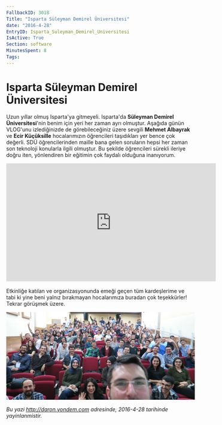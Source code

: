 ```yaml
---
FallbackID: 3018
Title: "Isparta Süleyman Demirel Üniversitesi"
date: "2016-4-28"
EntryID: Isparta_Suleyman_Demirel_Universitesi
IsActive: True
Section: software
MinutesSpent: 8
Tags: 
---
```

# Isparta Süleyman Demirel Üniversitesi
Uzun yıllar olmuş Isparta'ya gitmeyeli. Isparta'da **Süleyman Demirel Üniversitesi**'nin benim için yeri her zaman ayrı olmuştur. Aşağıda günün VLOG'unu izlediğinizde de görebileceğiniz üzere sevgili **Mehmet Albayrak** ve **Ecir Küçüksille** hocalarımızın öğrencileri taşıdıkları yer bence çok değerli. SDÜ öğrencilerinden maille bana gelen soruların hepsi her zaman son teknoloji konularla ilgili olmuştur. Bu şekilde öğrencileri sürekli ileriye doğru iten, yönlendiren bir eğitimin çok faydalı olduğuna inanıyorum. 

<iframe width="560" height="315" src="https://www.youtube.com/embed/Cp6yOS7eBB8" 
frameborder="0" allowfullscreen></iframe>

Etkinliğe katılan ve organizasyonunda emeği geçen tüm kardeşlerime ve tabi ki yine beni yalnız bırakmayan hocalarımıza buradan çok teşekkürler! Tekrar görüşmek üzere.

![](media/Isparta_Suleyman_Demirel_Universitesi/isparta-2016.jpg)

*Bu yazi http://daron.yondem.com adresinde, 2016-4-28 tarihinde yayinlanmistir.*
